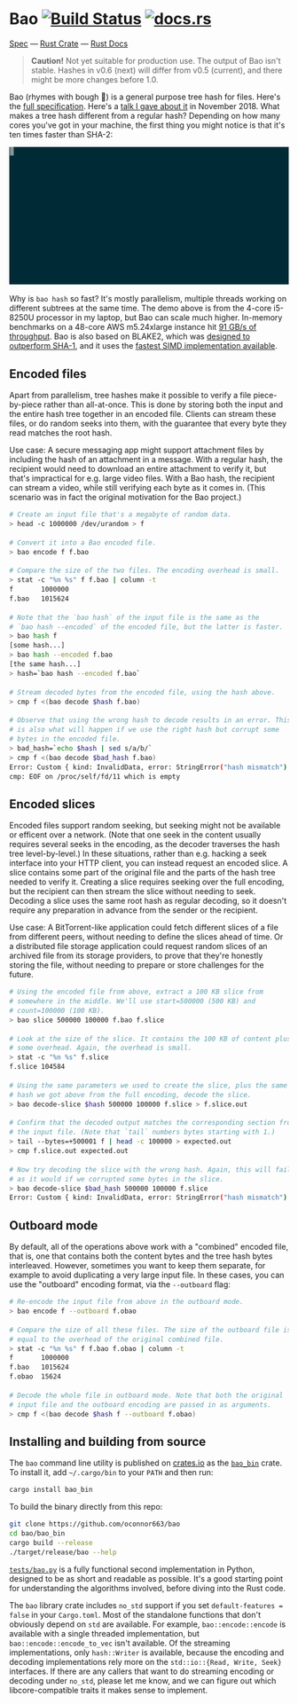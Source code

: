 # Bao [![Build Status](https://travis-ci.org/oconnor663/bao.svg?branch=master)](https://travis-ci.org/oconnor663/bao) [![docs.rs](https://docs.rs/bao/badge.svg)](https://docs.rs/bao)

[Spec](docs/spec.md) —
[Rust Crate](https://crates.io/crates/bao) —
[Rust Docs](https://docs.rs/bao)

> **Caution!** Not yet suitable for production use. The output of Bao isn't
stable. Hashes in v0.6 (next) will differ from v0.5 (current), and there might
be more changes before 1.0.

Bao (rhymes with bough 🌳) is a general purpose tree hash for files.
Here's the [full specification](docs/spec.md). Here's a [talk I gave
about it](https://youtu.be/Dya9c2DXMqQ) in November 2018. What makes a
tree hash different from a regular hash? Depending on how many cores
you've got in your machine, the first thing you might notice is that
it's ten times faster than SHA-2:

![snazzy gif](docs/bao_hash.gif)

Why is `bao hash` so fast? It's mostly parallelism, multiple threads
working on different subtrees at the same time. The demo above is from
the 4-core i5-8250U processor in my laptop, but Bao can scale much
higher. In-memory benchmarks on a 48-core AWS m5.24xlarge instance hit
[91 GB/s of
throughput](https://raw.githubusercontent.com/oconnor663/bao/master/docs/bao_htop.png).
Bao is also based on BLAKE2, which was [designed to outperform
SHA-1](https://blake2.net/), and it uses the [fastest SIMD
implementation available](https://github.com/oconnor663/blake2_simd).

## Encoded files

Apart from parallelism, tree hashes make it possible to verify a file
piece-by-piece rather than all-at-once. This is done by storing both the
input and the entire hash tree together in an encoded file. Clients can
stream these files, or do random seeks into them, with the guarantee
that every byte they read matches the root hash.

Use case: A secure messaging app might support attachment files by
including the hash of an attachment in a message. With a regular hash,
the recipient would need to download an entire attachment to verify it,
but that's impractical for e.g. large video files. With a Bao hash, the
recipient can stream a video, while still verifying each byte as it
comes in. (This scenario was in fact the original motivation for the Bao
project.)

```sh
# Create an input file that's a megabyte of random data.
> head -c 1000000 /dev/urandom > f

# Convert it into a Bao encoded file.
> bao encode f f.bao

# Compare the size of the two files. The encoding overhead is small.
> stat -c "%n %s" f f.bao | column -t
f       1000000
f.bao   1015624

# Note that the `bao hash` of the input file is the same as the
# `bao hash --encoded` of the encoded file, but the latter is faster.
> bao hash f
[some hash...]
> bao hash --encoded f.bao
[the same hash...]
> hash=`bao hash --encoded f.bao`

# Stream decoded bytes from the encoded file, using the hash above.
> cmp f <(bao decode $hash f.bao)

# Observe that using the wrong hash to decode results in an error. This
# is also what will happen if we use the right hash but corrupt some
# bytes in the encoded file.
> bad_hash=`echo $hash | sed s/a/b/`
> cmp f <(bao decode $bad_hash f.bao)
Error: Custom { kind: InvalidData, error: StringError("hash mismatch") }
cmp: EOF on /proc/self/fd/11 which is empty
```

## Encoded slices

Encoded files support random seeking, but seeking might not be available
or efficent over a network. (Note that one seek in the content usually
requires several seeks in the encoding, as the decoder traverses the
hash tree level-by-level.) In these situations, rather than e.g. hacking
a seek interface into your HTTP client, you can instead request an
encoded slice. A slice contains some part of the original file and the
parts of the hash tree needed to verify it. Creating a slice requires
seeking over the full encoding, but the recipient can then stream the
slice without needing to seek. Decoding a slice uses the same root hash
as regular decoding, so it doesn't require any preparation in advance
from the sender or the recipient.

Use case: A BitTorrent-like application could fetch different slices of
a file from different peers, without needing to define the slices ahead
of time. Or a distributed file storage application could request random
slices of an archived file from its storage providers, to prove that
they're honestly storing the file, without needing to prepare or store
challenges for the future.

```sh
# Using the encoded file from above, extract a 100 KB slice from
# somewhere in the middle. We'll use start=500000 (500 KB) and
# count=100000 (100 KB).
> bao slice 500000 100000 f.bao f.slice

# Look at the size of the slice. It contains the 100 KB of content plus
# some overhead. Again, the overhead is small.
> stat -c "%n %s" f.slice
f.slice 104584

# Using the same parameters we used to create the slice, plus the same
# hash we got above from the full encoding, decode the slice.
> bao decode-slice $hash 500000 100000 f.slice > f.slice.out

# Confirm that the decoded output matches the corresponding section from
# the input file. (Note that `tail` numbers bytes starting with 1.)
> tail --bytes=+500001 f | head -c 100000 > expected.out
> cmp f.slice.out expected.out

# Now try decoding the slice with the wrong hash. Again, this will fail,
# as it would if we corrupted some bytes in the slice.
> bao decode-slice $bad_hash 500000 100000 f.slice
Error: Custom { kind: InvalidData, error: StringError("hash mismatch") }
```

## Outboard mode

By default, all of the operations above work with a "combined" encoded
file, that is, one that contains both the content bytes and the tree
hash bytes interleaved. However, sometimes you want to keep them
separate, for example to avoid duplicating a very large input file. In
these cases, you can use the "outboard" encoding format, via the
`--outboard` flag:

```sh
# Re-encode the input file from above in the outboard mode.
> bao encode f --outboard f.obao

# Compare the size of all these files. The size of the outboard file is
# equal to the overhead of the original combined file.
> stat -c "%n %s" f f.bao f.obao | column -t
f       1000000
f.bao   1015624
f.obao  15624

# Decode the whole file in outboard mode. Note that both the original
# input file and the outboard encoding are passed in as arguments.
> cmp f <(bao decode $hash f --outboard f.obao)
```

## Installing and building from source

The `bao` command line utility is published on
[crates.io](https://crates.io) as the
[`bao_bin`](https://crates.io/crates/bao_bin) crate. To install it, add
`~/.cargo/bin` to your `PATH` and then run:

```sh
cargo install bao_bin
```

To build the binary directly from this repo:

```sh
git clone https://github.com/oconnor663/bao
cd bao/bao_bin
cargo build --release
./target/release/bao --help
```

[`tests/bao.py`](tests/bao.py) is a fully functional second
implementation in Python, designed to be as short and readable as
possible. It's a good starting point for understanding the algorithms
involved, before diving into the Rust code.

The `bao` library crate includes `no_std` support if you set
`default-features = false` in your `Cargo.toml`. Most of the standalone
functions that don't obviously depend on `std` are available. For
example, `bao::encode::encode` is available with a single threaded
implementation, but `bao::encode::encode_to_vec` isn't available. Of the
streaming implementations, only `hash::Writer` is available, because the
encoding and decoding implementations rely more on the `std::io::{Read,
Write, Seek}` interfaces. If there are any callers that want to do
streaming encoding or decoding under `no_std`, please let me know, and
we can figure out which libcore-compatible traits it makes sense to
implement.
